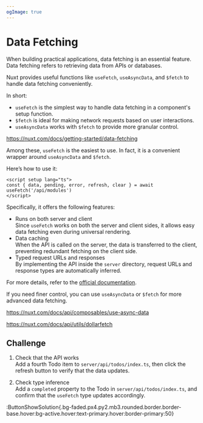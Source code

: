 ```yaml
---
ogImage: true
---
```


# Data Fetching

When building practical applications, data fetching is an essential feature.\
Data fetching refers to retrieving data from APIs or databases.

Nuxt provides useful functions like `useFetch`, `useAsyncData`, and `$fetch` to handle data fetching conveniently.

In short:

- `useFetch` is the simplest way to handle data fetching in a component's setup function.
- `$fetch` is ideal for making network requests based on user interactions.
- `useAsyncData` works with `$fetch` to provide more granular control.

https://nuxt.com/docs/getting-started/data-fetching

Among these, `useFetch` is the easiest to use. In fact, it is a convenient wrapper around `useAsyncData` and `$fetch`.

Here’s how to use it:

```vue
<script setup lang="ts">
const { data, pending, error, refresh, clear } = await useFetch('/api/modules')
</script>
```

Specifically, it offers the following features:

- Runs on both server and client\
  Since `useFetch` works on both the server and client sides, it allows easy data fetching even during universal rendering.
- Data caching\
  When the API is called on the server, the data is transferred to the client, preventing redundant fetching on the client side.
- Typed request URLs and responses\
  By implementing the API inside the `server` directory, request URLs and response types are automatically inferred.

For more details, refer to the [official documentation](https://nuxt.com/docs/api/composables/use-fetch).

If you need finer control, you can use `useAsyncData` or `$fetch` for more advanced data fetching.

https://nuxt.com/docs/api/composables/use-async-data

https://nuxt.com/docs/api/utils/dollarfetch

## Challenge

1. Check that the API works  
   Add a fourth Todo item to `server/api/todos/index.ts`, then click the refresh button to verify that the data updates.

2. Check type inference  
   Add a `completed` property to the Todo in `server/api/todos/index.ts`, and confirm that the `useFetch` type updates accordingly.

:ButtonShowSolution{.bg-faded.px4.py2.mb3.rounded.border.border-base.hover:bg-active.hover:text-primary.hover:border-primary:50}
